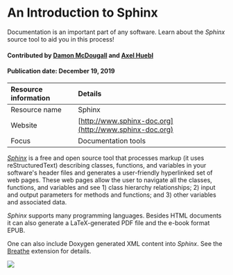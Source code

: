 # An Introduction to Sphinx
<!-- deck text start --> 
Documentation is an important part of any software. Learn about the *Sphinx* source tool to aid you in this process!
<!-- deck text end --> 

#### Contributed by [Damon McDougall](https://github.com/dmcdougall) and [Axel Huebl](https://github.com/ax3l)
#### Publication date: December 19, 2019

Resource information | Details 
:--- | :--- 
Resource name | Sphinx
Website  | [http://www.sphinx-doc.org](http://www.sphinx-doc.org) 
Focus | Documentation tools

*[Sphinx](http://www.sphinx-doc.org)* is a free and open source tool
that processes markup (it uses reStructuredText) describing classes, functions, and variables in your software's header files and generates a user-friendly hyperlinked set of web
pages.  These web pages allow the user to navigate all the classes, functions,
and variables and see 1) class hierarchy relationships; 2) input and output
parameters for methods and functions; and 3) other variables and associated
data.

*Sphinx* supports many programming languages.
Besides HTML documents it can also generate a LaTeX-generated PDF file and
the e-book format EPUB.

One can also include Doxygen generated XML content into *Sphinx*.
See the
[Breathe](https://github.com/michaeljones/breathe/) extension for details.

<img src="../images/sphinxheader.png" class="logo">



<!---
Publish: yes
Categories: development
Topics: documentation
Tags: tool
Level: 2
Prerequisites: defaults
Aggregate: none
--->

